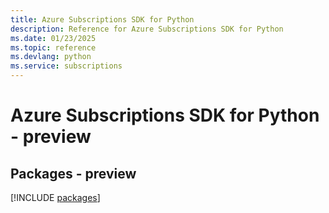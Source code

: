```yaml
---
title: Azure Subscriptions SDK for Python
description: Reference for Azure Subscriptions SDK for Python
ms.date: 01/23/2025
ms.topic: reference
ms.devlang: python
ms.service: subscriptions
---
```

# Azure Subscriptions SDK for Python - preview
## Packages - preview
[!INCLUDE [packages](subscriptions-index.md)]